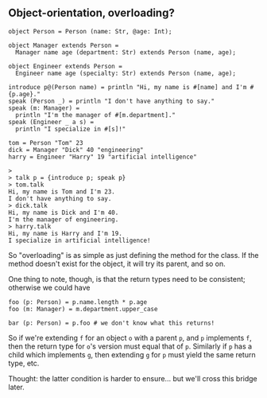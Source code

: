 ## Object-orientation, overloading?

```
object Person = Person (name: Str, @age: Int);

object Manager extends Person = 
  Manager name age (department: Str) extends Person (name, age);

object Engineer extends Person = 
  Engineer name age (specialty: Str) extends Person (name, age);

introduce p@(Person name) = println "Hi, my name is #[name] and I'm #{p.age}."
speak (Person _) = println "I don't have anything to say."
speak (m: Manager) = 
  println "I'm the manager of #[m.department]."
speak (Engineer _ a s) = 
  println "I specialize in #[s]!"

tom = Person "Tom" 23
dick = Manager "Dick" 40 "engineering"
harry = Engineer "Harry" 19 "artificial intelligence"

> 
> talk p = {introduce p; speak p}  
> tom.talk
Hi, my name is Tom and I'm 23. 
I don't have anything to say.
> dick.talk
Hi, my name is Dick and I'm 40. 
I'm the manager of engineering.
> harry.talk
Hi, my name is Harry and I'm 19.
I specialize in artificial intelligence!
```

So "overloading" is as simple as just defining the method for the class. If the method doesn't exist for the object, it will try its parent, and so on.

One thing to note, though, is that the return types need to be consistent; otherwise we could have

```
foo (p: Person) = p.name.length * p.age
foo (m: Manager) = m.department.upper_case

bar (p: Person) = p.foo # we don't know what this returns!
```

So if we're extending `f` for an object `o` with a parent `p`, and `p` implements `f`, then the return type for `o`'s version must equal that of `p`. Similarly if `p` has a child which implements `g`, then extending `g` for `p` must yield the same return type, etc.

Thought: the latter condition is harder to ensure... but we'll cross this bridge later.
